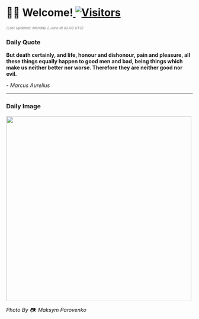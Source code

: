 <h1>👋🏽 Welcome!<a href="https://github.com/OmitNomis/"> <img src="https://visitor-badge.laobi.icu/badge?page_id=OmitNomis" alt="Visitors"></a></h1>

<i><p style="font-size: 0.6rem; color:gray">(Last Updated: Monday 2 June at 02:03 UTC)</p></i>

<h3> Daily Quote </h3>
<b><p>But death certainly, and life, honour and dishonour, pain and pleasure, all these things equally happen to good men and bad, being things which make us neither better nor worse. Therefore they are neither good nor evil.</p></b>
<i><caption style="font-size: 0.8rem; color:gray;">- Marcus Aurelius</caption></i>


<hr>

<h3>Daily Image</h3>
<a href="https://images.pexels.com/photos/32317220/pexels-photo-32317220.jpeg" target="_blank"><img style="height:500px;" src="https://images.pexels.com/photos/32317220/pexels-photo-32317220.jpeg"/></a>

<i><caption style="font-size: 0.8rem; color:gray;"> Photo By 📷: Maksym  Parovenko</caption></i>
